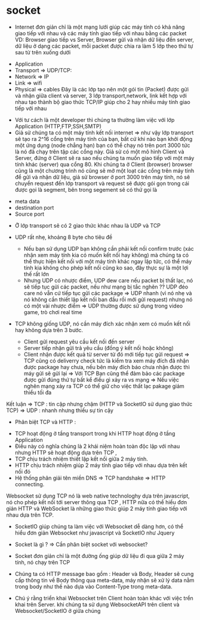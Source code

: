 # socket
- Internet đơn giản chỉ là một mạng lưới giúp các máy tính có khả năng giao tiếp với nhau
và các máy tính giao tiếp với nhau bằng các packet
VD: Browser giao tiếp vs Server, Browser gửi và nhận dữ liệu đến server, dữ liệu ở dạng các packet, mỗi packet được chia ra làm 5 lớp theo thứ tự sau từ trên xuống dưới
+ Application
+ Transport => UDP/TCP: 
+ Network => IP
+ Link => wifi
+ Physical => cables
Đây là các lớp tạo nên một gói tin (Packet) được gửi và nhận giữa client và server, 3 lớp transport,network, link kết hợp với nhau tạo thành bộ giao thức TCP/IP giúp cho 2 hay nhiều máy tính giao tiếp với nhau
- Với tư cách là một developer thì chúng ta thường làm việc với lớp Application (HTTP,FTP,SSH,SMTP)
- Giả sử chúng ta có một máy tính kết nối internet => như vậy lớp transport sẽ tạo ra 2^16 cổng trên máy tính của bạn, bất cứ khi nào bạn khởi động một ứng dụng (node chẳng hạn) bạn có thể chạy nó trên port 3000 tức là nó đã chạy trên tập các cổng này.
Giả sử có một mô hình Client và Server, đứng ở Client sẽ ra sao nếu chúng ta muốn giao tiếp với một máy tính khác (server) qua cổng 80.
Khi chúng ta ở Client (browser) browser cũng là một chương trình nó cũng sẽ mở một loạt các cổng trên máy tính để gửi và nhận dữ liệu, giả sử browser ở port 3000 trên máy tính, nó sẽ chuyển request đến lớp transport và request sẽ được gói gọn trong cái được gọi là segment, bên trong segement sẽ có thứ gọi là 
+ meta data
+ destination port
+ Source port

* Ở lớp transport sẽ có 2 giao thức khác nhau là UDP và TCP

+ UDP rất nhẹ, khoảng 8 byte cho tiêu đề
   + Nếu bạn sử dụng UDP bạn không cần phải kết nối confirm trước (xác nhận xem máy tính kia có muốn kết nối hay không) mà chúng ta có thể thực hiện kết nối với một máy tính khác ngay lập tức, có thể máy tính kia không cho phép kết nối cũng ko sao, đây thực sự là một lợi thế rất lớn
   + Nhưng UDP có nhược điểm, UDP dew care nếu packet bị thất lạc, nó sẽ tiếp tục gửi các packet, nếu như mạng bị tắc nghẽn ?? UDP đéo care nó vẫn cứ tiếp tục gửi các package 
   => UDP  nhanh (vì nó nhẹ và nó không cần thiết lập kết nối ban đầu rồi mới gửi request) nhưng nó có một vài nhược điểm
   => UDP thường được sử dụng trong video game, trò chơi real time

+ TCP không giống UDP, nó cần máy đích xác nhận xem có muốn kết nối hay không dựa trên 3 bước.
   + Client gửi request yêu cầu kết nối đến server
   + Server tiếp nhận gửi trả yêu cầu (đồng ý kết nối hoặc không)
   + Client nhận được kết quả từ server từ đó mới tiếp tục gửi request
=> TCP cũng có deliverry check tức là kiểm tra xem máy đích đã nhận được package hay chưa, nếu bên máy đích báo chưa nhận được thì máy gửi sẽ gửi lại
=> Với TCP Bạn cũng thể đảm bảo các package được gửi đúng thứ tự bất kể điều gì xảy ra vs mạng
=> Nếu việc nghẽn mạng xảy ra TCP có thể giữ cho việc thất lạc pakage giảm thiểu tối đa

Kết luận 
=> TCP : tin cập nhưng chậm (HTTP và SocketIO sử dụng giao thức TCP)
=> UDP : nhanh nhưng thiếu sự tin cậy
* Phân biệt TCP và HTTP : 
+ TCP hoạt động ở tầng transport trong khi HTTP hoạt động ở tầng Application
+ Điều này có nghĩa chúng là 2 khái niệm hoàn toàn độc lập với nhau nhưng HTTP sẽ hoạt động dựa trên TCP , 
+ TCP chịu trách nhiệm thiết lập kết nối giữa 2 máy tính.
+ HTTP chịu trách nhiệm giúp 2 máy tính giao tiếp với nhau dựa trên kết nối đó
+ Hệ thống phân giải tên miền DNS => TCP handshake => HTTP connecting.  

 Websocket sử dụng TCP nó là web native technologhy dựa trên javascript, nó cho phép kết nối tới server thông qua TCP , HTTP nữa có thể hiểu đơn giản HTTP và WebSocket là những giao thức giúp 2 máy tính giao tiếp với nhau dựa trên TCP.

 + SocketIO giúp chúng ta làm việc với Websocket dễ dàng hơn, có thể hiểu đơn giản Websocket như javascript và SocketIO như Jquery


* Socket là gì ?
=> Cần phân biệt socket với websocket?
+ Socket đơn giản chỉ là một đường ống giúp dữ liệu đi qua giữa 2 máy tính, nó chạy trên TCP

+ Chúng ta có HTTP message bao gồm : Header và Body, Header sẽ cung cấp thông tin về Body thông qua meta-data, máy nhận sẽ xử lý data nằm trong body như thế nào dựa vào Content-Type trong meta-data.

+ Chú ý rằng triển khai Websocket trên Client hoàn toàn khác với việc trển khai trên Server.
khi chúng ta sử dụng WebsocketAPI trên client và Websocket/SocketIO ở giữa chúng 